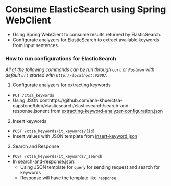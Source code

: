 # Consume ElasticSearch using Spring WebClient

- Using Spring WebClient to consume results returned by ElasticSearch.
- Configurate analyzers for ElasticSearch to extract available keywords from input sentences.

### How to run configurations for ElasticSearch

_All of the following commands can be run through `curl` or `Postman` with default `url` started with `http://localhost:9200/`._

1. Configurate analyzers for extracting keywords
- `PUT /ctsa_keywords`
- Using JSON conthttps://github.com/anh-khue/ctsa-capstone/blob/elasticsearch/elasticsearch/search-and-response.jsonent from [extracting-keyword-analyzer-configuration.json](https://github.com/anh-khue/elasticsearch-consumer/blob/master/extracting-keywords-analyzer-configuration.json)
2. Insert keywords
- `POST /ctsa_keywords/it_keywords/{id}`
- Insert values with JSON template from [insert-keyword.json](https://github.com/anh-khue/elasticsearch-consumer/blob/master/insert-keyword.json)
3. Search and Response
- `POST /ctsa_keywords/it_keywords/_search`
- In [search-and-response.json](https://github.com/anh-khue/elasticsearch-consumer/blob/master/search-and-response.json):
    - Using JSON template for `query` for sending request and search for keywords
    - Response will have the template like `response`
